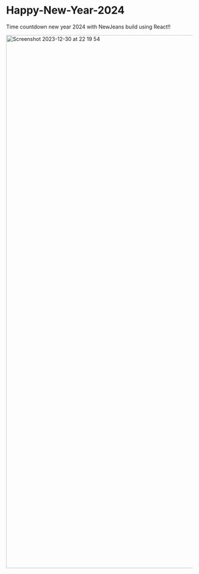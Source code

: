 # Happy-New-Year-2024

Time countdown new year 2024 with NewJeans build using React!!


<img width="1440" alt="Screenshot 2023-12-30 at 22 19 54" src="https://github.com/Dapow221/Happy-New-Year-2024-/assets/141142350/c5f4b0aa-012b-46d6-b324-b0e26fc50f43">

